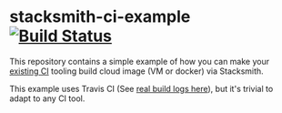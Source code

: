 # stacksmith-ci-example [![Build Status](https://travis-ci.com/bitnami-labs/stacksmith-ci-example.svg?branch=master)](https://travis-ci.org/bitnami-labs/stacksmith-ci-example)

This repository contains a simple example of how you can make your [existing CI](https://github.com/bitnami/stacksmith-cli/)
tooling build cloud image (VM or docker) via Stacksmith.

This example uses Travis CI (See [real build logs here](https://travis-ci.com/bitnami-labs/stacksmith-ci-example)),
but it's trivial to adapt to any CI tool.
